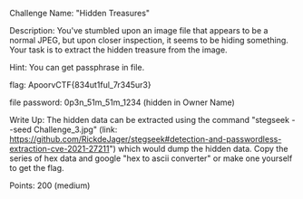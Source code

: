 Challenge Name: "Hidden Treasures"

Description: You've stumbled upon an image file that appears to be a normal JPEG, but upon closer inspection, it seems to be hiding something. Your task is to extract the hidden treasure from the image. 


Hint: You can get passphrase in file.

flag: ApoorvCTF{834ut1ful_7r345ur3}


file password: 0p3n_51m_51m_1234 (hidden in Owner Name)

Write Up: The hidden data can be extracted using the command "stegseek --seed Challenge_3.jpg" (link: https://github.com/RickdeJager/stegseek#detection-and-passwordless-extraction-cve-2021-27211") which would dump the hidden data.
Copy the series of hex data and google "hex to ascii converter" or make one yourself to get the flag.

Points:  200 (medium)



